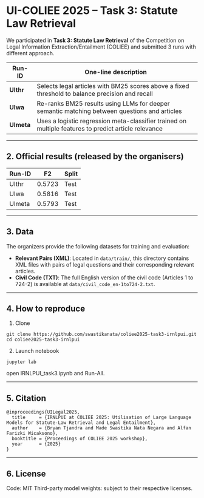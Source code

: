 # UI-COLIEE 2025 – Task 3: Statute Law Retrieval  

We participated in **Task 3: Statute Law Retrieval** of the Competition on Legal Information Extraction/Entailment (COLIEE) and submitted 3 runs with different approach.

| Run-ID        | One-line description                          |
| --------------| --------------------------------------------- |
| **UIthr**     | Selects legal articles with BM25 scores above a fixed threshold to balance precision and recall |
| **UIwa**      | Re-ranks BM25 results using LLMs for deeper semantic matching between questions and articles |
| **UImeta**    | Uses a logistic regression meta-classifier trained on multiple features to predict article relevance |

---

## 2. Official results (released by the organisers)

| Run-ID | F2      | Split  |
| -------| ------- | ------ |
| UIthr  | 0.5723  | Test   |
| UIwa   | 0.5816  | Test   |
| UImeta | 0.5793  | Test   |

---

## 3. Data

The organizers provide the following datasets for training and evaluation:

- **Relevant Pairs (XML)**: Located in `data/train/`, this directory contains XML files with pairs of legal questions and their corresponding relevant articles.
- **Civil Code (TXT)**: The full English version of the civil code (Articles 1 to 724-2) is available at `data/civil_code_en-1to724-2.txt`.

---


## 4. How to reproduce

1. Clone
```
git clone https://github.com/swastikanata/coliee2025-task3-irnlpui.git
cd coliee2025-task3-irnlpui
```

2. Launch notebook
```
jupyter lab
```

open IRNLPUI_task3.ipynb and Run-All. 

---

## 5. Citation
```
@inproceedings{UILegal2025,
  title     = {IRNLPUI at COLIEE 2025: Utilisation of Large Language Models for Statute-Law Retrieval and Legal Entailment},
  author    = {Bryan Tjandra and Made Swastika Nata Negara and Alfan Farizki Wicaksono},
  booktitle = {Proceedings of COLIEE 2025 workshop},
  year      = {2025}
}
```

---

## 6. License
Code: MIT
Third-party model weights: subject to their respective licenses.
